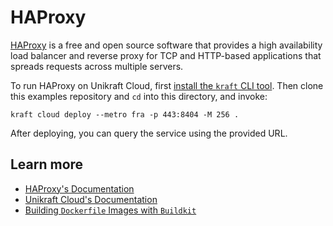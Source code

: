 # HAProxy

[HAProxy](https://www.haproxy.org) is a free and open source software that provides a high availability load balancer and reverse proxy for TCP and HTTP-based applications that spreads requests across multiple servers.

To run HAProxy on Unikraft Cloud, first [install the `kraft` CLI tool](https://unikraft.org/docs/cli).
Then clone this examples repository and `cd` into this directory, and invoke:

```console
kraft cloud deploy --metro fra -p 443:8404 -M 256 .
```

After deploying, you can query the service using the provided URL.

## Learn more

- [HAProxy's Documentation](https://docs.haproxy.org/)
- [Unikraft Cloud's Documentation](https://unikraft.cloud/docs/)
- [Building `Dockerfile` Images with `Buildkit`](https://unikraft.org/guides/building-dockerfile-images-with-buildkit)
